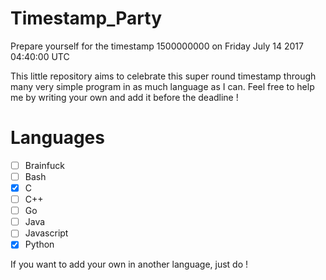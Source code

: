 # Timestamp_Party
Prepare yourself for the timestamp 1500000000 on Friday July 14 2017 04:40:00 UTC

This little repository aims to celebrate this super round timestamp through many very simple program in as much language as I can.
Feel free to help me by writing your own and add it before the deadline !

# Languages
- [ ] Brainfuck
- [ ] Bash
- [x] C
- [ ] C++
- [ ] Go
- [ ] Java
- [ ] Javascript
- [x] Python

If you want to add your own in another language, just do !
